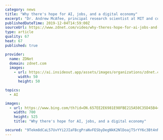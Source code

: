 ```yaml
---
category: news
title: "Why there's hope for AI, jobs, and a digital economy"
excerpt: "Dr. Andrew McAfee, principal research scientist at MIT and co-founder of the MIT initiative on the digital economy, tells Tonya Hall there's an optimistic outlook on AI and jobs and explains that the past demonstrates how we can transition from an industrial economy to a digital economy."
publishedDateTime: 2019-12-04T14:59:00Z
sourceUrl: https://www.zdnet.com/video/why-theres-hope-for-ai-jobs-and-a-digital-economy/
type: article
quality: 67
heat: 67
published: true

provider:
  name: ZDNet
  domain: zdnet.com
  images:
    - url: https://ai.insideout.app/assets/images/organizations/zdnet.com-50x50.jpg
      width: 50
      height: 50

topics:
  - AI

images:
  - url: https://www.bing.com/th?id=ON.657EE2E6981E98FBE215A50C35D45B44
    width: 700
    height: 525
    title: "Why there's hope for AI, jobs, and a digital economy"

secured: "9Tekm8dCaL57UvYYi2JIaFBcgPraNvFESbyDegNkK2NlDoajT5rYY6c3Bt4nNqhZOW55tW9Sb9d5dc1W6EJzcrteWpHw/MVjgtOAdD8pngPf5VkKItT9mDJTQlpxvLr772CF++6BGHA/QMPbMl3Jp1pUfBhsfh+s3yj1uYhw08dFyUtim6VfDGsaF5mqouecQayTTiwUiX1IRAecoGwAEZTU6t0/1K7PJ3lS2kBLMn1NXfJk+g0FTG62lOEolYC8wbqCsINP98/Q2fR0yvxp2g==;8BNkECzmSKH5LJM1yUq+aw=="
---
```


